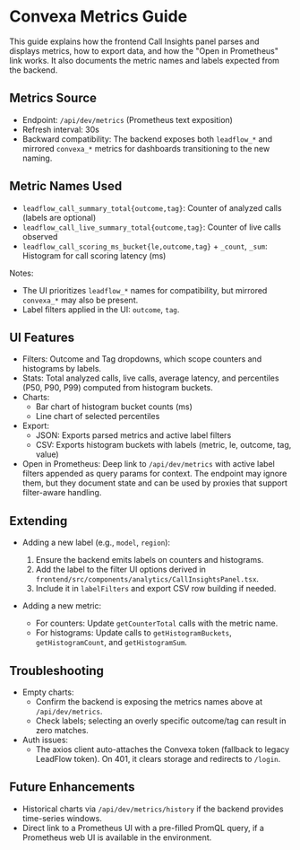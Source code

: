 # Convexa Metrics Guide

This guide explains how the frontend Call Insights panel parses and displays metrics, how to export data, and how the "Open in Prometheus" link works. It also documents the metric names and labels expected from the backend.

## Metrics Source
- Endpoint: `/api/dev/metrics` (Prometheus text exposition)
- Refresh interval: 30s
- Backward compatibility: The backend exposes both `leadflow_*` and mirrored `convexa_*` metrics for dashboards transitioning to the new naming.

## Metric Names Used
- `leadflow_call_summary_total{outcome,tag}`: Counter of analyzed calls (labels are optional)
- `leadflow_call_live_summary_total{outcome,tag}`: Counter of live calls observed
- `leadflow_call_scoring_ms_bucket{le,outcome,tag}` + `_count`, `_sum`: Histogram for call scoring latency (ms)

Notes:
- The UI prioritizes `leadflow_*` names for compatibility, but mirrored `convexa_*` may also be present.
- Label filters applied in the UI: `outcome`, `tag`.

## UI Features
- Filters: Outcome and Tag dropdowns, which scope counters and histograms by labels.
- Stats: Total analyzed calls, live calls, average latency, and percentiles (P50, P90, P99) computed from histogram buckets.
- Charts:
  - Bar chart of histogram bucket counts (ms)
  - Line chart of selected percentiles
- Export:
  - JSON: Exports parsed metrics and active label filters
  - CSV: Exports histogram buckets with labels (metric, le, outcome, tag, value)
- Open in Prometheus: Deep link to `/api/dev/metrics` with active label filters appended as query params for context. The endpoint may ignore them, but they document state and can be used by proxies that support filter-aware handling.

## Extending
- Adding a new label (e.g., `model`, `region`):
  1) Ensure the backend emits labels on counters and histograms.
  2) Add the label to the filter UI options derived in `frontend/src/components/analytics/CallInsightsPanel.tsx`.
  3) Include it in `labelFilters` and export CSV row building if needed.

- Adding a new metric:
  - For counters: Update `getCounterTotal` calls with the metric name.
  - For histograms: Update calls to `getHistogramBuckets`, `getHistogramCount`, and `getHistogramSum`.

## Troubleshooting
- Empty charts:
  - Confirm the backend is exposing the metrics names above at `/api/dev/metrics`.
  - Check labels; selecting an overly specific outcome/tag can result in zero matches.
- Auth issues:
  - The axios client auto-attaches the Convexa token (fallback to legacy LeadFlow token). On 401, it clears storage and redirects to `/login`.

## Future Enhancements
- Historical charts via `/api/dev/metrics/history` if the backend provides time-series windows.
- Direct link to a Prometheus UI with a pre-filled PromQL query, if a Prometheus web UI is available in the environment.
